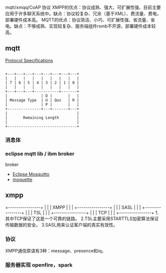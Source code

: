 mqtt/xmqq/CoAP 协议
XMPP的优点：协议成熟、强大、可扩展性强、目前主要应用于许多聊天系统中。缺点：协议较复杂、冗余（基于XML）、费流量、费电，部署硬件成本高。
MQTT的优点：协议简洁、小巧、可扩展性强、省流量、省电。缺点：不够成熟、实现较复杂、服务端组件rsmb不开源，部署硬件成本较高。

## mqtt 
[Protocol Specifications](http://mqtt.org/documentation)


```

+---+---+---+---+---+---+---+---+
|   |   |   |   |   |   |   |   |
| 7 | 6 | 5 | 4 | 3 | 2 | 1 | 0 |
|   |   |   |   |   |   |   |   |
+---+---+---+-----------+-------+
|               | D |       |   |
| Message Type  | U | Qos   | R |
|               | P |       |   |
+---------------+---+-------+---+
|                               |
|       Remaining Length        |
|                               |
+-------------------------------+

```
### 消息体


### eclipse mqtt lib / ibm broker


broker
- [Eclipse Mosquitto](https://mosquitto.org/)
- [moquette](https://github.com/andsel/moquette)


## xmpp
+----------------+
|                |
|     XMPP       |
|                |
+----------------+
|                |
|     SASL       |
|                |
+----------------+
|                |
|     TSL        |
|                |
+----------------+
|                |
|     TCP        |
|                |
+----------------+
    1.其中TCP保证了这是一个可靠的链路。
    2.TSL主要采用STARTTLS加密算法保证传输数据的安全。
    3.SASL用来认证客户端的真实有效性。
### 协议
XMPP通信原语有3种：message、presence和iq。


### 服务器实现 openfire，spark


###